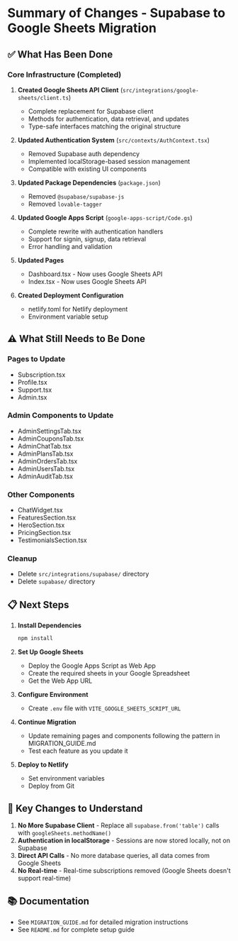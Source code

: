 # Summary of Changes - Supabase to Google Sheets Migration

## ✅ What Has Been Done

### Core Infrastructure (Completed)
1. **Created Google Sheets API Client** (`src/integrations/google-sheets/client.ts`)
   - Complete replacement for Supabase client
   - Methods for authentication, data retrieval, and updates
   - Type-safe interfaces matching the original structure

2. **Updated Authentication System** (`src/contexts/AuthContext.tsx`)
   - Removed Supabase auth dependency
   - Implemented localStorage-based session management
   - Compatible with existing UI components

3. **Updated Package Dependencies** (`package.json`)
   - Removed `@supabase/supabase-js`
   - Removed `lovable-tagger`

4. **Updated Google Apps Script** (`google-apps-script/Code.gs`)
   - Complete rewrite with authentication handlers
   - Support for signin, signup, data retrieval
   - Error handling and validation

5. **Updated Pages**
   - Dashboard.tsx - Now uses Google Sheets API
   - Index.tsx - Now uses Google Sheets API

6. **Created Deployment Configuration**
   - netlify.toml for Netlify deployment
   - Environment variable setup

## ⚠️ What Still Needs to Be Done

### Pages to Update
- Subscription.tsx
- Profile.tsx  
- Support.tsx
- Admin.tsx

### Admin Components to Update
- AdminSettingsTab.tsx
- AdminCouponsTab.tsx
- AdminChatTab.tsx
- AdminPlansTab.tsx
- AdminOrdersTab.tsx
- AdminUsersTab.tsx
- AdminAuditTab.tsx

### Other Components
- ChatWidget.tsx
- FeaturesSection.tsx
- HeroSection.tsx
- PricingSection.tsx
- TestimonialsSection.tsx

### Cleanup
- Delete `src/integrations/supabase/` directory
- Delete `supabase/` directory

## 📋 Next Steps

1. **Install Dependencies**
   ```bash
   npm install
   ```

2. **Set Up Google Sheets**
   - Deploy the Google Apps Script as Web App
   - Create the required sheets in your Google Spreadsheet
   - Get the Web App URL

3. **Configure Environment**
   - Create `.env` file with `VITE_GOOGLE_SHEETS_SCRIPT_URL`

4. **Continue Migration**
   - Update remaining pages and components following the pattern in MIGRATION_GUIDE.md
   - Test each feature as you update it

5. **Deploy to Netlify**
   - Set environment variables
   - Deploy from Git

## 🔑 Key Changes to Understand

1. **No More Supabase Client** - Replace all `supabase.from('table')` calls with `googleSheets.methodName()`
2. **Authentication in localStorage** - Sessions are now stored locally, not on Supabase
3. **Direct API Calls** - No more database queries, all data comes from Google Sheets
4. **No Real-time** - Real-time subscriptions removed (Google Sheets doesn't support real-time)

## 📚 Documentation

- See `MIGRATION_GUIDE.md` for detailed migration instructions
- See `README.md` for complete setup guide

